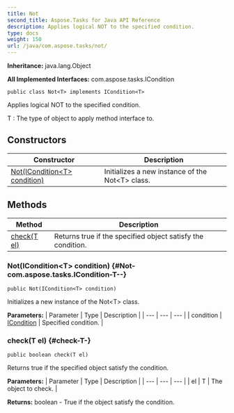 ```yaml
---
title: Not
second_title: Aspose.Tasks for Java API Reference
description: Applies logical NOT to the specified condition.
type: docs
weight: 150
url: /java/com.aspose.tasks/not/
---
```


**Inheritance:**
java.lang.Object

**All Implemented Interfaces:**
com.aspose.tasks.ICondition
```
public class Not<T> implements ICondition<T>
```

Applies logical NOT to the specified condition.

 T : The type of object to apply method interface to.
## Constructors

| Constructor | Description |
| --- | --- |
| [Not(ICondition&lt;T&gt; condition)](#Not-com.aspose.tasks.ICondition-T--) | Initializes a new instance of the Not&lt;T&gt; class. |
## Methods

| Method | Description |
| --- | --- |
| [check(T el)](#check-T-) | Returns true if the specified object satisfy the condition. |
### Not(ICondition&lt;T&gt; condition) {#Not-com.aspose.tasks.ICondition-T--}
```
public Not(ICondition<T> condition)
```


Initializes a new instance of the Not&lt;T&gt; class.

**Parameters:**
| Parameter | Type | Description |
| --- | --- | --- |
| condition | [ICondition](../../com.aspose.tasks/icondition) | Specified condition. |

### check(T el) {#check-T-}
```
public boolean check(T el)
```


Returns true if the specified object satisfy the condition.

**Parameters:**
| Parameter | Type | Description |
| --- | --- | --- |
| el | T | The object to check. |

**Returns:**
boolean - True if the object satisfy the condition.
